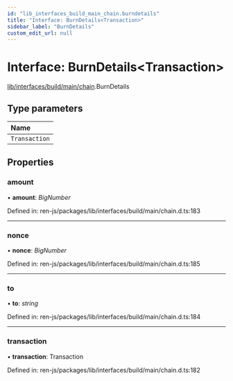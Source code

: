 ```yaml
---
id: "lib_interfaces_build_main_chain.burndetails"
title: "Interface: BurnDetails<Transaction>"
sidebar_label: "BurnDetails"
custom_edit_url: null
---
```


# Interface: BurnDetails<Transaction\>

[lib/interfaces/build/main/chain](../modules/lib_interfaces_build_main_chain.md).BurnDetails

## Type parameters

| Name |
| :------ |
| `Transaction` |

## Properties

### amount

• **amount**: *BigNumber*

Defined in: ren-js/packages/lib/interfaces/build/main/chain.d.ts:183

___

### nonce

• **nonce**: *BigNumber*

Defined in: ren-js/packages/lib/interfaces/build/main/chain.d.ts:185

___

### to

• **to**: *string*

Defined in: ren-js/packages/lib/interfaces/build/main/chain.d.ts:184

___

### transaction

• **transaction**: Transaction

Defined in: ren-js/packages/lib/interfaces/build/main/chain.d.ts:182
